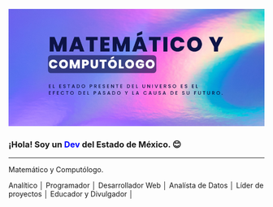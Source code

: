 ![](banner-github.png)

### ¡Hola! Soy un <span style="color: blue;">Dev</span> del Estado de México. 😊

---

Matemático y Computólogo.

Analítico │ Programador │ Desarrollador Web │ Analísta de Datos │ Líder de proyectos │ Educador y Divulgador │
